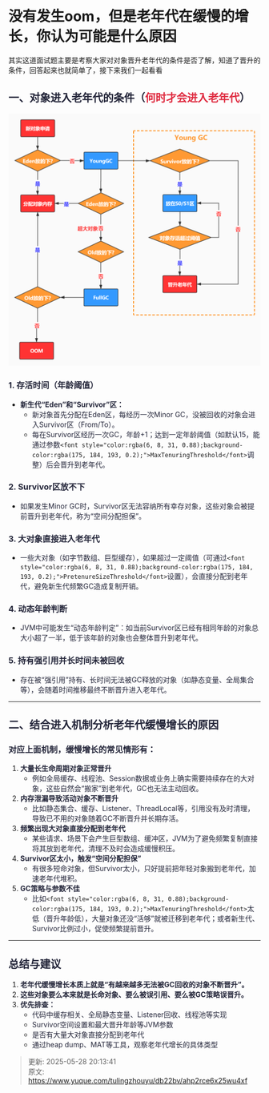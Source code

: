 # 没有发生oom，但是老年代在缓慢的增长，你认为可能是什么原因

其实这道面试题主要是考察大家对对象晋升老年代的条件是否了解，知道了晋升的条件，回答起来也就简单了，接下来我们一起看看

## <font style="color:rgba(6, 8, 31, 0.88);">一、对象进入老年代的条件（</font><font style="color:#DF2A3F;">何时才会进入老年代</font><font style="color:rgba(6, 8, 31, 0.88);">）</font>
![1748353256393-b8f8814b-30fb-4127-a3a0-ed8c42dec4d3.jpeg](./img/jNWk7bxUCNF_r2_3/1748353256393-b8f8814b-30fb-4127-a3a0-ed8c42dec4d3-650429.jpeg)

### <font style="color:rgba(6, 8, 31, 0.88);">1. 存活时间（年龄阈值）</font>
+ **<font style="color:rgba(6, 8, 31, 0.88);">新生代“Eden”和“Survivor”区：</font>**
    - <font style="color:rgba(6, 8, 31, 0.88);">新对象首先分配在Eden区，每经历一次Minor GC，没被回收的对象会进入Survivor区（From/To）。</font>
    - <font style="color:rgba(6, 8, 31, 0.88);">每在Survivor区经历一次GC，年龄+1；达到一定年龄阈值（如默认15，能通过参数</font>`<font style="color:rgba(6, 8, 31, 0.88);background-color:rgba(175, 184, 193, 0.2);">MaxTenuringThreshold</font>`<font style="color:rgba(6, 8, 31, 0.88);">调整）后会晋升到老年代。</font>

### <font style="color:rgba(6, 8, 31, 0.88);">2. Survivor区放不下</font>
+ <font style="color:rgba(6, 8, 31, 0.88);">如果发生Minor GC时，Survivor区无法容纳所有幸存对象，这些对象会被提前晋升到老年代，称为“空间分配担保”。</font>

### <font style="color:rgba(6, 8, 31, 0.88);">3. 大对象直接进入老年代</font>
+ <font style="color:rgba(6, 8, 31, 0.88);">一些大对象（如字节数组、巨型缓存），如果超过一定阈值（可通过</font>`<font style="color:rgba(6, 8, 31, 0.88);background-color:rgba(175, 184, 193, 0.2);">PretenureSizeThreshold</font>`<font style="color:rgba(6, 8, 31, 0.88);">设置），会直接分配到老年代，避免新生代频繁GC造成复制开销。</font>

### <font style="color:rgba(6, 8, 31, 0.88);">4. 动态年龄判断</font>
+ <font style="color:rgba(6, 8, 31, 0.88);">JVM中可能发生“动态年龄判定”：如当前Survivor区已经有相同年龄的对象总大小超了一半，低于该年龄的对象也会整体晋升到老年代。</font>

### <font style="color:rgba(6, 8, 31, 0.88);">5. 持有强引用并长时间未被回收</font>
+ <font style="color:rgba(6, 8, 31, 0.88);">存在被“强引用”持有、长时间无法被GC释放的对象（如静态变量、全局集合等），会随着时间推移最终不断晋升进入老年代。</font>

---

## <font style="color:rgba(6, 8, 31, 0.88);">二、结合进入机制分析老年代缓慢增长的原因</font>
### <font style="color:rgba(6, 8, 31, 0.88);">对应上面机制，缓慢增长的常见情形有：</font>
1. **<font style="color:rgba(6, 8, 31, 0.88);">大量长生命周期对象正常晋升</font>**
    - <font style="color:rgba(6, 8, 31, 0.88);">例如全局缓存、线程池、Session数据或业务上确实需要持续存在的大对象，这些自然会“搬家”到老年代，GC也无法主动回收。</font>
2. **<font style="color:rgba(6, 8, 31, 0.88);">内存泄漏导致活动对象不断晋升</font>**
    - <font style="color:rgba(6, 8, 31, 0.88);">比如静态集合、缓存、Listener、ThreadLocal等，引用没有及时清理，导致已不用的对象随着GC不断晋升并长期存活。</font>
3. **<font style="color:rgba(6, 8, 31, 0.88);">频繁出现大对象直接分配到老年代</font>**
    - <font style="color:rgba(6, 8, 31, 0.88);">某些请求、场景下会产生巨型数组、缓冲区，JVM为了避免频繁复制直接将其放到老年代，清理不及时会造成缓慢积压。</font>
4. **<font style="color:rgba(6, 8, 31, 0.88);">Survivor区太小，触发“空间分配担保”</font>**
    - <font style="color:rgba(6, 8, 31, 0.88);">有很多短命对象，但Survivor太小，只好提前把年轻对象搬到老年代，加速老年代堆积。</font>
5. **<font style="color:rgba(6, 8, 31, 0.88);">GC策略与参数不佳</font>**
    - <font style="color:rgba(6, 8, 31, 0.88);">比如</font>`<font style="color:rgba(6, 8, 31, 0.88);background-color:rgba(175, 184, 193, 0.2);">MaxTenuringThreshold</font>`<font style="color:rgba(6, 8, 31, 0.88);">太低（晋升年龄低），大量对象还没“活够”就被迁移到老年代；或者新生代、Survivor比例过小，促使频繁提前晋升。</font>

---

## <font style="color:rgba(6, 8, 31, 0.88);">总结与建议</font>
1. **<font style="color:rgba(6, 8, 31, 0.88);">老年代缓慢增长本质上就是“有越来越多无法被GC回收的对象不断晋升”。</font>**
2. **<font style="color:rgba(6, 8, 31, 0.88);">这些对象要么本来就是长命对象、要么被误引用、要么被GC策略误晋升。</font>**
3. **<font style="color:rgba(6, 8, 31, 0.88);">优先排查：</font>**
    - <font style="color:rgba(6, 8, 31, 0.88);">代码中缓存相关、全局静态变量、Listener回收、线程池等实现</font>
    - <font style="color:rgba(6, 8, 31, 0.88);">Survivor空间设置和最大晋升年龄等JVM参数</font>
    - <font style="color:rgba(6, 8, 31, 0.88);">是否有大量大对象直接分配到老年代</font>
    - <font style="color:rgba(6, 8, 31, 0.88);">通过heap dump、MAT等工具，观察老年代增长的具体类型</font>



> 更新: 2025-05-28 20:13:41  
> 原文: <https://www.yuque.com/tulingzhouyu/db22bv/ahp2rce6x25wu4xf>